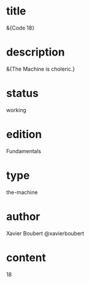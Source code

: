 # title

&{Code 18}

# description

&{The Machine is choleric.}

# status

working

# edition

Fundamentals

# type

the-machine

# author

Xavier Boubert @xavierboubert

# content

18